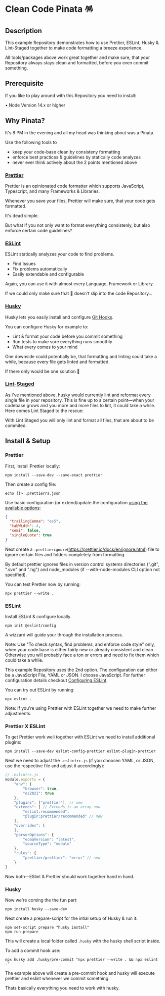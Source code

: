 # Clean Code Pinata 🪅

## Description

This example Repository demonstrates how to use Prettier, ESLint, Husky &amp; Lint-Staged together to make code formatting a breeze experience.

All tools/packages above work great together and make sure, that your Repository always stays clean and formatted, before you even commit something.

## Prerequisite

If you like to play around with this Repository you need to install:

• Node Version 14.x or higher

## Why Pinata?

It's 8 PM in the evening and all my head was thinking about was a Pinata.

Use the following tools to

- keep your code-base clean by consisteny formatting
- enforce best practices & guidelines by statically code analyzes
- never ever think actively about the 2 points mentioned above

### [Prettier](https://prettier.io/)

Prettier is an opinionated code formatter which supports JavaScript, Typescript, and many Frameworks & Libraries.

Whenever you save your files, Prettier will make sure, that your code gets formatted.

It's dead simple.

But what if you not only want to format everything consistenly, but also enforce certain code guidelines?

### [ESLint](https://eslint.org/)

ESLint statically analyzes your code to find problems.

- Find Issues
- Fix problems automatically
- Easily extendable and configurable

Again, you can use it with almost every Language, Framework or Library.

If we could only make sure that 💩 doesn't slip into the code Repository...

### [Husky](https://typicode.github.io/husky/#/)

Husky lets you easily install and configure [Git Hooks](https://git-scm.com/book/en/v2/Customizing-Git-Git-Hooks).

You can configure Husky for example to:

- Lint & format your code before you commit something
- Run tests to make sure everything runs smoothly
- What every comes to your mind

One downside could potentially be, that formatting and linting could take a while, because every file gets linted and formatted.

If there only would be one solution 🤔

### [Lint-Staged](https://github.com/okonet/lint-staged)

As I've mentioned above, husky would currently lint and reformat every single file in your repository.
This is fine up to a certain point—when your codebase grows and you more and more files to lint, it could take a while.
Here comes Lint Staged to the rescue:

With Lint Staged you will only lint and format all files, that are about to be commited.

## Install & Setup

### Prettier

First, install Prettier locally:

```shell
npm install --save-dev --save-exact prettier
```

Then create a config file:

```shell
echo {}> .prettierrs.json
```

Use basic configuration (or extend/update the configuration [using the available options](https://prettier.io/docs/en/options.html):

```json
{
  "trailingComma": "es5",
  "tabWidth": 4,
  "semi": false,
  "singleQuote": true
}
```

Next create a `.prettierignore`(https://prettier.io/docs/en/ignore.html) file to ignore certain files and folders completely from formatting.

By default prettier ignores files in version control systems directories (".git", ".svn" and ".hg") and node_modules (if --with-node-modules CLI option not specified).

You can test Prettier now by running:

```shell
npx prettier --write .
```

### ESLint

Install ESLint & configure locally.

```shell
npm init @eslint/config
```

A wizzard will guide your through the installation process.

Note: Use "To check syntax, find problems, and enforce code style" only, when your code base is either fairly new or already consistent and clean.
Otherwise you will probably face a ton or errors and need to fix them which could take a while.

This example Repository uses the 2nd option.
The configuration can either be a JavaScript File, YAML or JSON. I choose JavaScript.
For further configuration details checkout [Configuring ESLint](https://eslint.org/docs/latest/user-guide/configuring/).

You can try out ESLint by running:

```shell
npx eslint .
```

Note: If you're using Prettier with ESLint together we need to make further adjustments.

### Prettier X ESLint

To get Prettier work well together with ESLint we need to install additional plugins:

```shell
npm install --save-dev eslint-config-prettier eslint-plugin-prettier
```

Next we need to adjust the `.eslintrc.js` (if you choosen YAML, or JSON, use the respective file and adjust it accordingly):

```JavaScript
// .eslintrc.js
module.exports = {
    "env": {
        "browser": true,
        "es2021": true
    },
    "plugins": ["prettier"], // new
    "extends": [ // Extends is an array now
        "eslint:recommended",
        "plugin:prettier/recommended" // new
    ],
    "overrides": [
    ],
    "parserOptions": {
        "ecmaVersion": "latest",
        "sourceType": "module"
    },
    "rules": {
        "prettier/prettier": "error" // new
    }
}
```

Now both—ESlint & Prettier should work together hand in hand.

### Husky

Now we're coming the the fun part:

```shell
npm install husky --save-dev
```

Next create a prepare-script for the intial setup of Husky & run it:

```shell
npm set-script prepare "husky install"
npm run prepare
```

This will create a local folder called `.husky` with the husky shell script inside.

To add a commit hook use:

```shell
npx husky add .husky/pre-commit "npx prettier --write . && npx eslint ."
```

The example above will create a pre-commit hook and husky will execute prettier and eslint whenever we commit something.

Thats basically everything you need to work with husky.